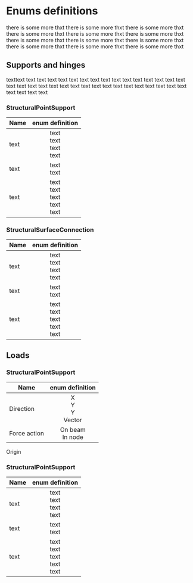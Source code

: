 # Enums definitions

there is some more thxt there is some more thxt there is some more thxt there is some more thxt there is some more thxt there is some more thxt there is some more thxt there is some more thxt there is some more thxt there is some more thxt there is some more thxt there is some more thxt 

## Supports and hinges

texttext text  text text text text text text text text text text text text text text text text text text text text text text text text text text text text text text text text text text text 

### StructuralPointSupport

Name | enum definition |
--- | :-: |
text | text<br>text<br>text<br>text |
text | text<br>text |
text | text<br>text<br>text<br>text<br>text |

### StructuralSurfaceConnection

Name | enum definition |
--- | :-: |
text | text<br>text<br>text<br>text |
text | text<br>text |
text | text<br>text<br>text<br>text<br>text |


## Loads

### StructuralPointSupport

Name | enum definition |
--- | :-: |
Direction | X<br>Y<br>Y<br>Vector |
Force action | On beam<br>In node |
Origin

### StructuralPointSupport

Name | enum definition |
--- | :-: |
text | text<br>text<br>text<br>text |
text | text<br>text |
text | text<br>text<br>text<br>text<br>text |



